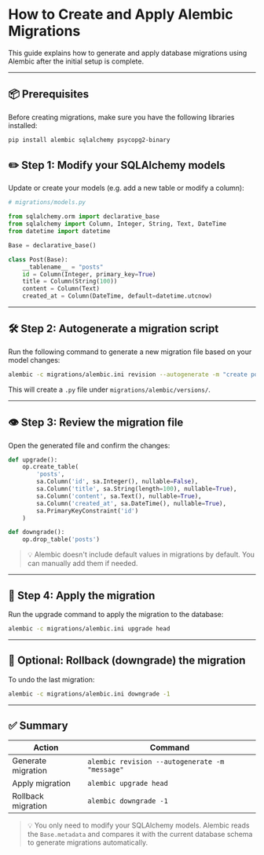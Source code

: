 # How to Create and Apply Alembic Migrations

This guide explains how to generate and apply database migrations using Alembic after the initial setup is complete.

---

## 📦 Prerequisites

Before creating migrations, make sure you have the following libraries installed:

```bash
pip install alembic sqlalchemy psycopg2-binary
```

## ✏️ Step 1: Modify your SQLAlchemy models

Update or create your models (e.g. add a new table or modify a column):

```python
# migrations/models.py

from sqlalchemy.orm import declarative_base
from sqlalchemy import Column, Integer, String, Text, DateTime
from datetime import datetime

Base = declarative_base()

class Post(Base):
    __tablename__ = "posts"
    id = Column(Integer, primary_key=True)
    title = Column(String(100))
    content = Column(Text)
    created_at = Column(DateTime, default=datetime.utcnow)
```

---

## 🛠️ Step 2: Autogenerate a migration script

Run the following command to generate a new migration file based on your model changes:

```bash
alembic -c migrations/alembic.ini revision --autogenerate -m "create posts table"
```

This will create a `.py` file under `migrations/alembic/versions/`.

---

## 👁️ Step 3: Review the migration file

Open the generated file and confirm the changes:

```python
def upgrade():
    op.create_table(
        'posts',
        sa.Column('id', sa.Integer(), nullable=False),
        sa.Column('title', sa.String(length=100), nullable=True),
        sa.Column('content', sa.Text(), nullable=True),
        sa.Column('created_at', sa.DateTime(), nullable=True),
        sa.PrimaryKeyConstraint('id')
    )

def downgrade():
    op.drop_table('posts')
```

> 💡 Alembic doesn't include default values in migrations by default. You can manually add them if needed.

---

## 🚀 Step 4: Apply the migration

Run the upgrade command to apply the migration to the database:

```bash
alembic -c migrations/alembic.ini upgrade head
```

---

## 🔁 Optional: Rollback (downgrade) the migration

To undo the last migration:

```bash
alembic -c migrations/alembic.ini downgrade -1
```

---

## ✅ Summary

| Action               | Command                                               |
|----------------------|--------------------------------------------------------|
| Generate migration   | `alembic revision --autogenerate -m "message"`        |
| Apply migration      | `alembic upgrade head`                                |
| Rollback migration   | `alembic downgrade -1`                                |

> 💡 You only need to modify your SQLAlchemy models. Alembic reads the `Base.metadata` and compares it with the current database schema to generate migrations automatically.
